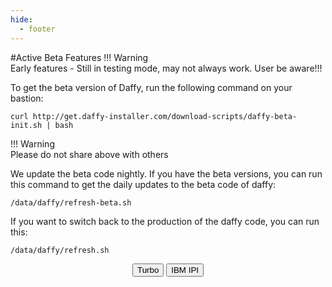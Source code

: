 ```yaml
---
hide:
  - footer
---
```

<script>
  document.title = "Beta";
</script>
#Active Beta Features
!!! Warning   
      Early features - Still in testing mode, may not always work.  User be aware!!!


To get the beta version of Daffy, run the following command on your bastion:
```
curl http://get.daffy-installer.com/download-scripts/daffy-beta-init.sh | bash
```

!!! Warning   
      Please do not share above with others

We update the beta code nightly. If you have the beta versions, you can run this command to get the daily updates to the beta code of daffy:
```
/data/daffy/refresh-beta.sh
```

If you want to switch back to the production of the daffy code, you can run this:
```
/data/daffy/refresh.sh
```

<html>
<body>
<div style="text-align:center">
<button onclick="location.href='./Turbo/'" class="custom-btn btn-7">Turbo</button>
<button onclick="location.href='./IBM/'" class="custom-btn btn-7">IBM IPI</button>
</body>
</html>
